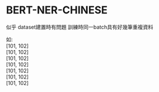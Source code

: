 # BERT-NER-CHINESE

似乎 dataset建置時有問題
訓練時同一batch具有好幾筆重複資料

如:  
[101, 102]  
[101, 102]  
[101, 102]  
[101, 102]  
[101, 102]  
[101, 102]  
[101, 102]  
